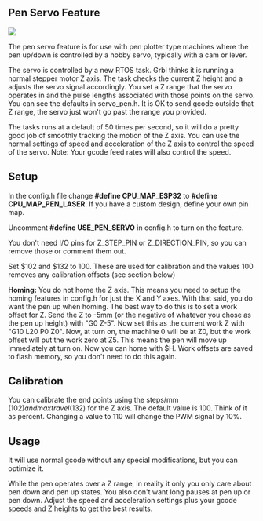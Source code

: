 ## Pen Servo Feature

![](http://www.buildlog.net/blog/wp-content/uploads/2018/11/pen_ex.png)

The pen servo feature is for use with pen plotter type machines where the pen up/down is controlled by a hobby servo, typically with a cam or lever.

The servo is controlled by a new RTOS task. Grbl thinks it is running a normal stepper motor Z axis. The task checks the current Z height and a adjusts the servo signal accordingly. You set a Z range that the servo operates in and the pulse lengths associated with those points on the servo. You can see the defaults in servo_pen.h. It is OK to send gcode outside that Z range, the servo just won't go past the range you provided.

The tasks runs at a default of 50 times per second, so it will do a pretty good job of smoothly tracking the motion of the Z axis. You can use the normal settings of speed and acceleration of the Z axis to control the speed of the servo. Note: Your gcode feed rates will also control the speed.

## Setup

In the config.h file change **#define CPU_MAP_ESP32** to **#define CPU_MAP_PEN_LASER**. If you have a custom design, define your own pin map.

Uncomment **#define USE_PEN_SERVO** in config.h to turn on the feature.

You don't need I/O pins for Z_STEP_PIN or Z_DIRECTION_PIN, so you can remove those or comment them out.

Set $102 and $132 to 100. These are used for calibration and the values 100 removes any calibration offsets (see section below)

**Homing:** You do not home the Z axis. This means you need to setup the homing features in config.h for just the X and Y axes.  With that said, you do want the pen up when homing. The best way to do this is to set a work offset for Z.  Send the Z to -5mm (or the negative of whatever you chose as the pen up height) with "G0 Z-5". Now set this as the current work Z with "G10 L20 P0 Z0". Now, at turn on, the machine 0 will be at Z0, but the work offset will put the work zero at Z5. This means the pen will move up immediately at turn on. Now you can home with $H. Work offsets are saved to flash memory, so you don't need to do this again.

## Calibration

You can calibrate the end points using the steps/mm ($102) and max travel ($132) for the Z axis. The default value is 100. Think of it as percent. Changing a value to 110 will change the PWM signal by 10%. 

## Usage

It will use normal gcode without any special modifications, but you can optimize it.

While the pen operates over a Z range, in reality it only you only care about pen down and pen up states. You also don't want long pauses at pen up or pen down. Adjust the speed and acceleration settings plus your gcode speeds and Z heights to get the best results.







